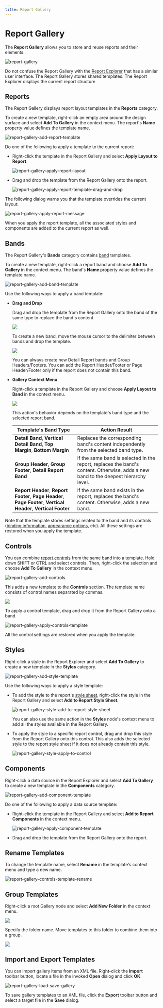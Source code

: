 ```yaml
---
title: Report Gallery
---
```

# Report Gallery

The **Report Gallery** allows you to store and reuse reports and their elements.

![report-gallery](../../../../../images/eurd-win-report-gallery.png)

Do not confuse the Report Gallery with the [Report Explorer](report-explorer.md) that has a similar user interface. The Report Gallery stores shared templates. The Report Explorer displays the current report structure.

## Reports

The Report Gallery displays report layout templates in the **Reports** category.

To create a new template, right-click an empty area around the design surface and select **Add To Gallery** in the context menu. The report's **Name** property value defines the template name.

![report-gallery-add-report-template](../../../../../images/eurd-report-gallery-add-report-template.png)

Do one of the following to apply a template to the current report:

* Right-click the template in the Report Gallery and select **Apply Layout to Report**.

	![report-gallery-apply-report-layout](../../../../../images/eurd-report-gallery-apply-report-layout128490.png)

* Drag and drop the template from the Report Gallery onto the report.

	![report-gallery-apply-report-template-drag-and-drop](../../../../../images/eurd-report-gallery-apply-report-template-drag-and-drop.png)

The following dialog warns you that the template overrides the current layout:

![report-gallery-apply-report-message](../../../../../images/eurd-report-gallery-apply-report-message.png)

When you apply the report template, all the associated styles and components are added to the current report as well.

## Bands

The Report Gallery's **Bands** category contains [band](../../../../../articles/report-designer/report-designer-for-winforms/introduction-to-banded-reports.md) templates.

To create a new template, right-click a report band and choose **Add To Gallery** in the context menu. The band's **Name** property value defines the template name.

![report-gallery-add-band-template](../../../../../images/eurd-report-gallery-add-band-template.png)

Use the following ways to apply a band template:

* **Drag and Drop**

	Drag and drop the template from the Report Gallery onto the band of the same type to replace the band's content.

	![](../../../../../images/eurd-report-gallery-apply-band-template-drag-and-drop.png)

	To create a new band, move the mouse cursor to the delimiter between bands and drop the template.

	![](../../../../../images/eurd-report-gallery-create-new-band-drag-and-drop.png)

	You can always create new Detail Report bands and Group Headers/Footers. You can add the Report Header/Footer or Page Header/Footer only if the report does not contain this band.

* **Gallery Context Menu**

	Right-click a template in the Report Gallery and choose **Apply Layout to Band** in the context menu.

	![](../../../../../images/eurd-report-gallery-apply-band-template-context-menu.png)

	This action's behavior depends on the template's band type and the selected report band.

	| Template's Band Type | Action Result |
	|--- | --- |
	| **Detail Band**, **Vertical Detail Band**, **Top Margin**, **Bottom Margin** | Replaces the corresponding band's content independently from the selected band type. |
	| **Group Header**, **Group Footer**, **Detail Report Band** | If the same band is selected in the report, replaces the band's content. Otherwise, adds a new band to the deepest hierarchy level. |
	| **Report Header**, **Report Footer**, **Page Header**, **Page Footer**, **Vertical Header**, **Vertical Footer** | If the same band exists in the report, replaces the band's content. Otherwise, adds a new band. |

Note that the template stores settings related to the band and its controls ([binding information](../../../../../articles/report-designer/report-designer-for-winforms/bind-to-data/bind-controls-to-data-expression-bindings.md), [appearance options](../../../../../articles/report-designer/report-designer-for-winforms/customize-appearance/appearance-properties.md), etc). All these settings are restored when you apply the template.

## Controls

You can combine [report controls](../../../../../articles/report-designer/report-designer-for-winforms/use-report-elements.md) from the same band into a template. Hold down SHIFT or CTRL and select controls. Then, right-click the selection and choose **Add To Gallery** in the context menu.

![report-gallery-add-controls](../../../../../images/eurd-report-gallery-add-controls.png)

This adds a new template to the **Controls** section. The template name consists of control names separated by commas.

![](../../../../../images/eurd-report-gallery-multiple-controls-template.png)

To apply a control template, drag and drop it from the Report Gallery onto a band.

![report-gallery-apply-controls-template](../../../../../images/eurd-report-gallery-apply-controls-template.png)

All the control settings are restored when you apply the template.

## Styles

Right-click a style in the Report Explorer and select **Add To Gallery** to create a new template in the **Styles** category.

![report-gallery-add-style-template](../../../../../images/eurd-report-gallery-add-style-template.png)

Use the following ways to apply a style template:

* To add the style to the report's [style sheet](../../../../../articles/report-designer/report-designer-for-winforms/customize-appearance/report-style-sheets.md), right-click the style in the Report Gallery and select **Add to Report Style Sheet**.
	
	![report-gallery-style-add-to-report-style-sheet](../../../../../images/eurd-report-gallery-style-add-to-report-style-sheet.png)
	
	You can also use the same action in the **Styles** node's context menu to add all the styles available in the Report Gallery.

* To apply the style to a specific report control, drag and drop this style from the Report Gallery onto this control. This also adds the selected style to the report style sheet if it does not already contain this style.
	
	![report-gallery-style-apply-to-control](../../../../../images/eurd-report-gallery-style-apply-to-control.png)

## Components

Right-click a data source in the Report Explorer and select **Add To Gallery** to create a new template in the **Components** category.

![report-gallery-add-component-template](../../../../../images/eurd-report-gallery-add-component-template.png)

Do one of the following to apply a data source template:

* Right-click the template in the Report Gallery and select **Add to Report Components** in the context menu.

	![report-gallery-apply-component-template](../../../../../images/eurd-report-gallery-apply-component-template.png)

* Drag and drop the template from the Report Gallery onto the report.

## Rename Templates

To change the template name, select **Rename** in the template's context menu and type a new name.

![report-gallery-controls-template-rename](../../../../../images/eurd-report-gallery-controls-template-rename.png)

## Group Templates

Right-click a root Gallery node and select **Add New Folder** in the context menu.

![](../../../../../images/eurd-report-gallery-add-new-folder.png)

Specify the folder name. Move templates to this folder to combine them into a group.

![](../../../../../images/eurd-report-gallery-move-template-to-folder.png)

## Import and Export Templates

You can import gallery items from an XML file. Right-click the **Import** toolbar button, locate a file in the invoked **Open** dialog and click **OK**.

![report-gallery-load-save-gallery](../../../../../images/eurd-report-gallery-load-save-gallery.png)

To save gallery templates to an XML file, click the **Export** toolbar button and select a target file in the **Save** dialog.

